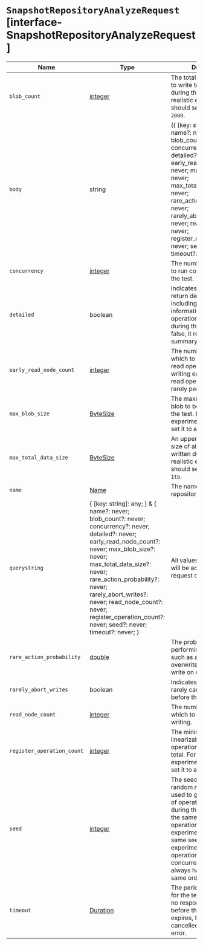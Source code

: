 # `SnapshotRepositoryAnalyzeRequest` [interface-SnapshotRepositoryAnalyzeRequest]

| Name | Type | Description |
| - | - | - |
| `blob_count` | [integer](./integer.md) | The total number of blobs to write to the repository during the test. For realistic experiments, you should set it to at least `2000`. |
| `body` | string | ({ [key: string]: any; } & { name?: never; blob_count?: never; concurrency?: never; detailed?: never; early_read_node_count?: never; max_blob_size?: never; max_total_data_size?: never; rare_action_probability?: never; rarely_abort_writes?: never; read_node_count?: never; register_operation_count?: never; seed?: never; timeout?: never; }) | All values in `body` will be added to the request body. |
| `concurrency` | [integer](./integer.md) | The number of operations to run concurrently during the test. |
| `detailed` | boolean | Indicates whether to return detailed results, including timing information for every operation performed during the analysis. If false, it returns only a summary of the analysis. |
| `early_read_node_count` | [integer](./integer.md) | The number of nodes on which to perform an early read operation while writing each blob. Early read operations are only rarely performed. |
| `max_blob_size` | [ByteSize](./ByteSize.md) | The maximum size of a blob to be written during the test. For realistic experiments, you should set it to at least `2gb`. |
| `max_total_data_size` | [ByteSize](./ByteSize.md) | An upper limit on the total size of all the blobs written during the test. For realistic experiments, you should set it to at least `1tb`. |
| `name` | [Name](./Name.md) | The name of the repository. |
| `querystring` | { [key: string]: any; } & { name?: never; blob_count?: never; concurrency?: never; detailed?: never; early_read_node_count?: never; max_blob_size?: never; max_total_data_size?: never; rare_action_probability?: never; rarely_abort_writes?: never; read_node_count?: never; register_operation_count?: never; seed?: never; timeout?: never; } | All values in `querystring` will be added to the request querystring. |
| `rare_action_probability` | [double](./double.md) | The probability of performing a rare action such as an early read, an overwrite, or an aborted write on each blob. |
| `rarely_abort_writes` | boolean | Indicates whether to rarely cancel writes before they complete. |
| `read_node_count` | [integer](./integer.md) | The number of nodes on which to read a blob after writing. |
| `register_operation_count` | [integer](./integer.md) | The minimum number of linearizable register operations to perform in total. For realistic experiments, you should set it to at least `100`. |
| `seed` | [integer](./integer.md) | The seed for the pseudo-random number generator used to generate the list of operations performed during the test. To repeat the same set of operations in multiple experiments, use the same seed in each experiment. Note that the operations are performed concurrently so might not always happen in the same order on each run. |
| `timeout` | [Duration](./Duration.md) | The period of time to wait for the test to complete. If no response is received before the timeout expires, the test is cancelled and returns an error. |
